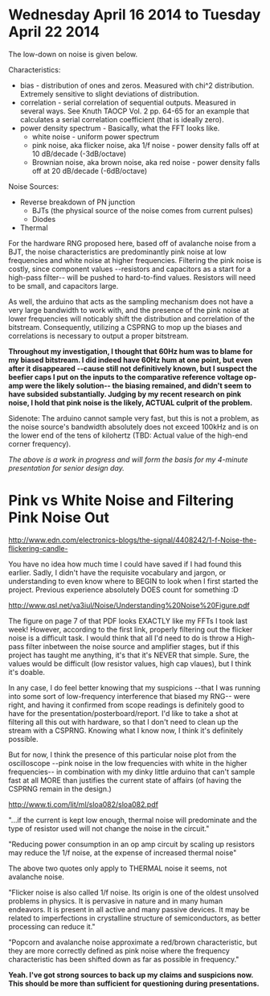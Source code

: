 Wednesday April 16 2014 to Tuesday April 22 2014
================================================

The low-down on noise is given below.

Characteristics:

  * bias - distribution of ones and zeros. Measured with chi^2 distribution.
    Extremely sensitive to slight deviations of distribution.
  * correlation - serial correlation of sequential outputs. Measured in several
    ways. See Knuth TAOCP Vol. 2 pp. 64-65 for an example that calculates a
serial correlation coefficient (that is ideally zero).
  * power density spectrum - Basically, what the FFT looks like.
    * white noise - uniform power spectrum
    * pink noise, aka flicker noise, aka 1/f noise - power density falls off at
      10 dB/decade (-3dB/octave)
    * Brownian noise, aka brown noise, aka red noise - power density falls off
      at 20 dB/decade (-6dB/octave)

Noise Sources:

  * Reverse breakdown of PN junction
    * BJTs (the physical source of the noise comes from current pulses)
    * Diodes
  * Thermal

For the hardware RNG proposed here, based off of avalanche noise from a BJT,
the noise characteristics are predominantly pink noise at low frequencies and
white noise at higher frequencies. Filtering the pink noise is costly, since
component values --resistors and capacitors as a start for a high-pass filter--
will be pushed to hard-to-find values. Resistors will need to be small, and
capacitors large. 

As well, the arduino that acts as the sampling mechanism does not have a very
large bandwidth to work with, and the presence of the pink noise at lower
frequencies will noticably shift the distribution and correlation of the
bitstream. Consequently, utilizing a CSPRNG to mop up the biases and
correlations is necessary to output a proper bitstream.

**Throughout my investigation, I thought that 60Hz hum was to blame for
my biased bitstream. I did indeed have 60Hz hum at one point, but even after
it disappeared --cause still not definitively known, but I suspect the
beefier caps I put on the inputs to the comparative reference voltage op-amp
were the likely solution-- the biasing remained, and didn't seem to have
subsided substantially. Judging by my recent research on pink noise, I hold
that pink noise is the likely, ACTUAL culprit of the problem.**

Sidenote: The arduino cannot sample very fast, but this is not a problem, as
the noise source's bandwidth absolutely does not exceed 100kHz and is on
the lower end of the tens of kilohertz (TBD: Actual value of the high-end
corner frequency).

*The above is a work in progress and will form the basis for my 4-minute
presentation for senior design day.*

Pink vs White Noise and Filtering Pink Noise Out
================================================

http://www.edn.com/electronics-blogs/the-signal/4408242/1-f-Noise-the-flickering-candle-

You have no idea how much time I could have saved if I had found this earlier.
Sadly, I didn't have the requisite vocabulary and jargon, or understanding to
even know where to BEGIN to look when I first started the project. Previous
experience absolutely DOES count for something :D

http://www.qsl.net/va3iul/Noise/Understanding%20Noise%20Figure.pdf

The figure on page 7 of that PDF looks EXACTLY like my FFTs I took last week!
However, according to the first link, properly filtering out the flicker
noise is a difficult task. I would think that all I'd need to do is throw a 
High-pass filter inbetween the noise source and amplifier stages, but if
this project has taught me anything, it's that it's NEVER that simple. Sure,
the values would be difficult (low resistor values, high cap vlaues), but
I think it's doable.

In any case, I do feel better knowing that my suspicions --that I was running
into some sort of low-frequency interference that biased my RNG-- were right,
and having it confirmed from scope readings is definitely good to have for
the presentation/posterboard/report. I'd like to take a shot at filtering
all this out with hardware, so that I don't need to clean up the stream with
a CSPRNG. Knowing what I know now, I think it's definitely possible.

But for now, I think the presence of this particular noise plot from the
oscilloscope --pink noise in the low frequencies with white in the higher
frequencies-- in combination with my dinky little arduino that can't sample
fast at all MORE than justifies the current state of affairs (of having the
CSPRNG remain in the design.)

http://www.ti.com/lit/ml/sloa082/sloa082.pdf

"...if the current is kept low enough, thermal noise will predominate and the
type of resistor used will not change the noise in the circuit."

"Reducing power consumption in an op amp circuit by scaling up resistors may
reduce the 1/f noise, at the expense of increased thermal noise"

The above two quotes only apply to THERMAL noise it seems, not avalanche noise.

"Flicker noise is also called 1/f noise. Its origin is one of the oldest
unsolved problems in physics. It is pervasive in nature and in many human
endeavors. It is present in all active and many passive devices. It may be
related to imperfections in crystalline structure of semiconductors, as better
processing can reduce it."

"Popcorn and avalanche noise approximate a red/brown characteristic, but they
are more correctly defined as pink noise where the frequency characteristic has
been shifted down as far as possible in frequency."

**Yeah. I've got strong sources to back up my claims and suspicions now.
This should be more than sufficient for questioning during presentations.**
